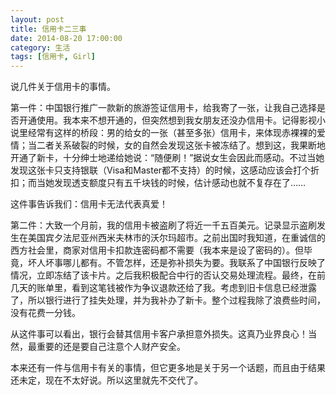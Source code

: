 ```yaml
---
layout: post
title: 信用卡二三事
date: 2014-08-20 17:00:00
category: 生活
tags: [信用卡, Girl]
---
```


说几件关于信用卡的事情。

<!--more-->

第一件：中国银行推广一款新的旅游签证信用卡，给我寄了一张，让我自己选择是否开通使用。我本来不想开通的，但突然想到我女朋友还没办信用卡。记得影视小说里经常有这样的桥段：男的给女的一张（甚至多张）信用卡，来体现赤裸裸的爱情；当二者关系破裂的时候，女的自然会发现这张卡被冻结了。想到这，我果断地开通了新卡，十分绅士地递给她说：“随便刷！”据说女生会因此而感动。不过当她发现这张卡只支持银联（Visa和Master都不支持）的时候，这感动应该会打个折扣；而当她发现透支额度只有五千块钱的时候，估计感动也就不复存在了……

这件事告诉我们：信用卡无法代表真爱！

第二件：大致一个月前，我的信用卡被盗刷了将近一千五百美元。记录显示盗刷发生在美国宾夕法尼亚州西米夫林市的沃尔玛超市。之前出国时我知道，在重诚信的西方社会里，商家对信用卡扣款连密码都不需要（我本来是设了密码的）。但毕竟，坏人坏事哪儿都有。不管怎样，还是弥补损失为要。我联系了中国银行反映了情况，立即冻结了该卡片。之后我积极配合中行的否认交易处理流程。最终，在前几天的账单里，看到这笔钱被作为争议退款还给了我。考虑到旧卡信息已经泄露了，所以银行进行了挂失处理，并为我补办了新卡。整个过程我除了浪费些时间，没有花费一分钱。

从这件事可以看出，银行会替其信用卡客户承担意外损失。这真乃业界良心！当然，最重要的还是要自己注意个人财产安全。

本来还有一件与信用卡有关的事情，但它更多地是关于另一个话题，而且由于结果还未定，现在不太好说。所以这里就先不交代了。
